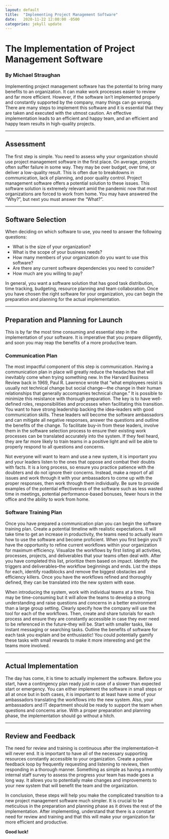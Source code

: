 ```yaml
---
layout: default
title:  "Implementing Project Management Software"
date:   2020-11-22 12:00:00 -0500
categories: jekyll update
---
```


# The Implementation of Project Management Software

### By Michael Straughan

Implementing project management software has the potential to bring many benefits to an organization. It can make work processes easier to review and far more efficient.  However, if the software isn’t implemented properly and constantly supported by the company, many things can go wrong. There are many steps to implement this software and it is essential that they are taken and executed with the utmost caution. An effective implementation leads to an efficient and happy team, and an efficient and happy team results in high-quality projects.

---

## Assessment

The first step is simple. You need to assess why your organization should use project management software in the first place. On average, projects often suffer failure in some way. They may be over budget, over time, or deliver a low-quality result. This is often due to breakdowns in communication, lack of planning, and poor quality control. Project management software offers a potential solution to these issues. This software solution is extremely relevant amid the pandemic now that most organizations are forced to work from home. You may have answered the “Why?”, but next you must answer the “What?”.

---

## Software Selection

When deciding on which software to use, you need to answer the following questions:

* What is the size of your organization?
* What is the scope of your business needs?
* How many members of your organization do you want to use this software?
* Are there any current software dependencies you need to consider?
* How much are you willing to pay?

In general, you want a software solution that has good task distribution, time tracking, budgeting, resource planning and team collaboration. Once you have chosen the right software for your organization, you can begin the preparation and planning for the actual implementation.

---

## Preparation and Planning for Launch

This is by far the most time consuming and essential step in the implementation of your software. It is imperative that you prepare diligently, and soon you may reap the benefits of a more productive team.

### Communication Plan

The most impactful component of this step is communication. Having a communication plan in place will greatly reduce the headaches that will inevitably come when trying something new. In the Harvard Business Review back in 1969, Paul R. Lawrence wrote that “what employees resist is usually not technical change but social change—the change in their human relationships that generally accompanies technical change.” It is possible to minimize this resistance with thorough preparation. The key is to have well-defined roles, responsibilities and processes when facilitating this transition. You want to have strong leadership backing the idea–leaders with good communication skills. These leaders will become the software ambassadors and can mitigate all negative responses, answer the questions and outline the benefits of the change. To facilitate buy-in from these leaders, involve them in the software selection process to ensure their existing work processes can be translated accurately into the system. If they feel heard, they are far more likely to train teams in a positive light and will be able to properly respond to all questions and concerns.

Not everyone will want to learn and use a new system, it is important you and your leaders listen to the ones that oppose and combat their doubts with facts. It is a long process, so ensure you practice patience with the doubters and do not ignore their concerns. Instead, make a report of all issues and work through it with your ambassadors to come up with the proper responses, then work through them individually. Be sure to provide examples of the potential effectiveness of the software such as less wasted time in meetings, potential performance-based bonuses, fewer hours in the office and the ability to work from home.

### Software Training Plan

Once you have prepared a communication plan you can begin the software training plan. Create a potential timeline with realistic expectations. It will take time to get an increase in productivity, the teams need to actually learn how to use the software and become proficient. When you first begin you’ll have the opportunity to refine current workflows within your organization for maximum efficiency. Visualize the workflows by first listing all activities, processes, projects, and deliverables that your teams often deal with. After you have completed this list, prioritize them based on impact. Identify the triggers and deliverables–the workflow beginnings and ends. List the steps for each, identify roadblocks and remove the biggest obstacles and efficiency killers. Once you have the workflows refined and thoroughly defined, they can be translated into the new system with ease.

When introducing the system, work with individual teams at a time. This may be time-consuming but it will allow the teams to develop a strong understanding and raise questions and concerns in a better environment than a large group setting. Clearly specify how the company will use the tool for each of the workflows. Then, create and share tutorials for each process and ensure they are constantly accessible in case they ever need to be referenced in the future–they will be. Start with smaller tasks, like instant messaging or searching tasks. Outline the benefits of software for each task you explain and be enthusiastic! You could potentially gamify these tasks with small rewards to make it more interesting and get the teams more involved.

---

## Actual Implementation

The day has come, it is time to actually implement the software. Before you start, have a contingency plan ready just in case of a slower than expected start or emergency. You can either implement the software in small steps or all at once but in both cases, it is important to at least have some of your ambassadors translating the workflows into the new system. Also, your ambassadors and IT department should be ready to support the team when questions and concerns arise. With a proper preparation and planning phase, the implementation should go without a hitch.

---

## Review and Feedback

The need for review and training is continuous after the implementation–it will never end. It is important to have all of the necessary supporting resources constantly accessible to your organization. Create a positive feedback loop by frequently requesting and listening to reviews, then responding in a thorough manner. Something as simple as having a monthly internal staff survey to assess the progress your team has made goes a long way. It allows you to potentially make changes and improvements to your new system that will benefit the team and the organization.

In conclusion, these steps will help you make the complicated transition to a new project management software much simpler. It is crucial to be meticulous in the preparation and planning phase as it drives the rest of the implementation. After implementing, understand that there is a constant need for review and training and that this will make your organization far more efficient and productive. 

**Good luck!**
